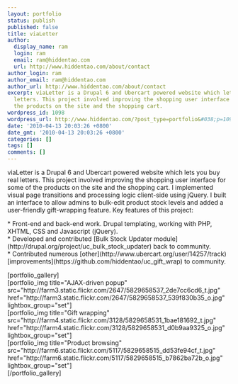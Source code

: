 ```yaml
---
layout: portfolio
status: publish
published: false
title: viaLetter
author:
  display_name: ram
  login: ram
  email: ram@hiddentao.com
  url: http://www.hiddentao.com/about/contact
author_login: ram
author_email: ram@hiddentao.com
author_url: http://www.hiddentao.com/about/contact
excerpt: viaLetter is a Drupal 6 and Ubercart powered website which lets you buy real
  letters. This project involved improving the shopping user interface for some of
  the products on the site and the shopping cart.
wordpress_id: 1098
wordpress_url: http://www.hiddentao.com/?post_type=portfolio&#038;p=1098
date: '2010-04-13 20:03:26 +0800'
date_gmt: '2010-04-13 20:03:26 +0800'
categories: []
tags: []
comments: []
---
```

<p>viaLetter is a Drupal 6 and Ubercart powered website which lets you buy real letters. This project involved improving the shopping user interface for some of the products on the site and the shopping cart. I implemented visual page transitions and processing logic client-side using jQuery. I built an interface to allow admins to bulk-edit product stock levels and added a user-friendly gift-wrapping feature. Key features of this project:</p>
<p>*  Front-end and back-end work. Drupal templating, working with PHP, XHTML, CSS and Javascript (jQuery).<br />
*  Developed and contributed [Bulk Stock Updater module](http:&#47;&#47;drupal.org&#47;project&#47;uc_bulk_stock_updater) back to community.<br />
*  Contributed numerous [other](http:&#47;&#47;www.ubercart.org&#47;user&#47;14257&#47;track) [improvements](https:&#47;&#47;github.com&#47;hiddentao&#47;uc_gift_wrap) to community.</p>
<p>[portfolio_gallery]<br />
[portfolio_img title="AJAX-driven popup" src="http:&#47;&#47;farm3.static.flickr.com&#47;2647&#47;5829658537_2de7cc6cd6_t.jpg" href="http:&#47;&#47;farm3.static.flickr.com&#47;2647&#47;5829658537_539f830b35_o.jpg" lightbox_group="set"]<br />
[portfolio_img title="Gift wrapping" src="http:&#47;&#47;farm4.static.flickr.com&#47;3128&#47;5829658531_1bae181692_t.jpg" href="http:&#47;&#47;farm4.static.flickr.com&#47;3128&#47;5829658531_d0b9aa9325_o.jpg" lightbox_group="set"]<br />
[portfolio_img title="Product browsing" src="http:&#47;&#47;farm6.static.flickr.com&#47;5117&#47;5829658515_dd53fe94cf_t.jpg" href="http:&#47;&#47;farm6.static.flickr.com&#47;5117&#47;5829658515_b7862ba72b_o.jpg" lightbox_group="set"]<br />
[&#47;portfolio_gallery]</p>
